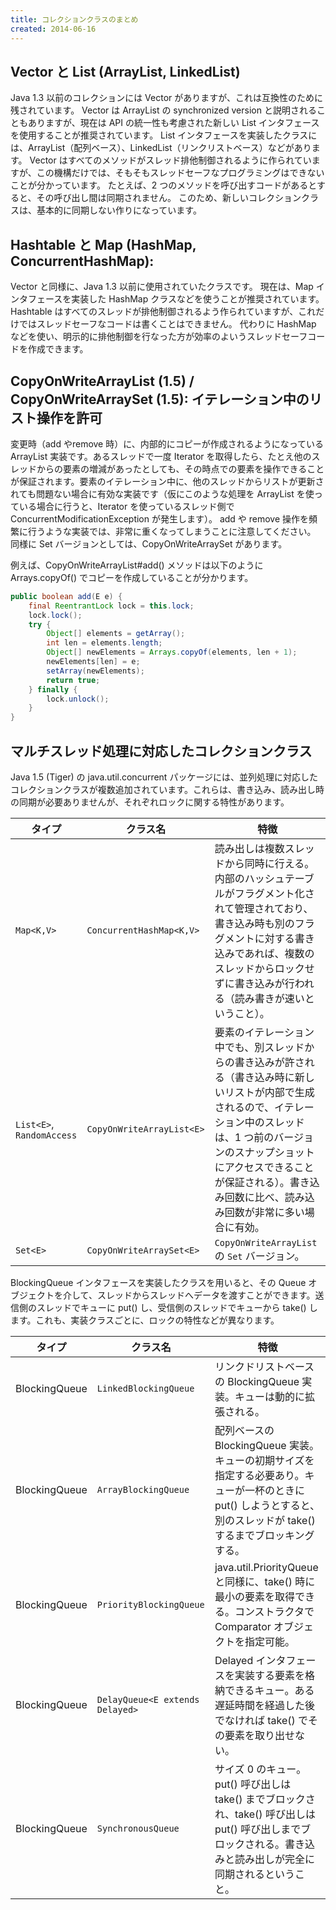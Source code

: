 ```yaml
---
title: コレクションクラスのまとめ
created: 2014-06-16
---
```


Vector と List (ArrayList, LinkedList)
----

Java 1.3 以前のコレクションには Vector がありますが、これは互換性のために残されています。
Vector は ArrayList の synchronized version と説明されることもありますが、現在は API の統一性も考慮された新しい List インタフェースを使用することが推奨されています。
List インタフェースを実装したクラスには、ArrayList（配列ベース）、LinkedList（リンクリストベース）などがあります。
Vector はすべてのメソッドがスレッド排他制御されるように作られていますが、この機構だけでは、そもそもスレッドセーフなプログラミングはできないことが分かっています。
たとえば、2 つのメソッドを呼び出すコードがあるとすると、その呼び出し間は同期されません。
このため、新しいコレクションクラスは、基本的に同期しない作りになっています。


Hashtable と Map (HashMap, ConcurrentHashMap):
----

Vector と同様に、Java 1.3 以前に使用されていたクラスです。
現在は、Map インタフェースを実装した HashMap クラスなどを使うことが推奨されています。
Hashtable はすべてのスレッドが排他制御されるよう作られていますが、これだけではスレッドセーフなコードは書くことはできません。
代わりに HashMap などを使い、明示的に排他制御を行なった方が効率のよいうスレッドセーフコードを作成できます。


CopyOnWriteArrayList (1.5) / CopyOnWriteArraySet (1.5): イテレーション中のリスト操作を許可
----

変更時（add やremove 時）に、内部的にコピーが作成されるようになっている ArrayList 実装です。あるスレッドで一度 Iterator を取得したら、たとえ他のスレッドからの要素の増減があったとしても、その時点での要素を操作できることが保証されます。要素のイテレーション中に、他のスレッドからリストが更新されても問題ない場合に有効な実装です（仮にこのような処理を ArrayList を使っている場合に行うと、Iterator を使っているスレッド側で ConcurrentModificationException が発生します）。
add や remove 操作を頻繁に行うような実装では、非常に重くなってしまうことに注意してください。
同様に Set バージョンとしては、CopyOnWriteArraySet があります。

例えば、CopyOnWriteArrayList#add() メソッドは以下のように Arrays.copyOf() でコピーを作成していることが分かります。

```java
public boolean add(E e) {
    final ReentrantLock lock = this.lock;
    lock.lock();
    try {
        Object[] elements = getArray();
        int len = elements.length;
        Object[] newElements = Arrays.copyOf(elements, len + 1);
        newElements[len] = e;
        setArray(newElements);
        return true;
    } finally {
        lock.unlock();
    }
}
```

マルチスレッド処理に対応したコレクションクラス
----

Java 1.5 (Tiger) の java.util.concurrent パッケージには、並列処理に対応したコレクションクラスが複数追加されています。これらは、書き込み、読み出し時の同期が必要ありませんが、それぞれロックに関する特性があります。

| タイプ | クラス名 | 特徴 |
| ------ | -------- | ---- |
| `Map<K,V>` | `ConcurrentHashMap<K,V>` | 読み出しは複数スレッドから同時に行える。内部のハッシュテーブルがフラグメント化されて管理されており、書き込み時も別のフラグメントに対する書き込みであれば、複数のスレッドからロックせずに書き込みが行われる（読み書きが速いということ）。 |
| `List<E>`, `RandomAccess` | `CopyOnWriteArrayList<E>` | 要素のイテレーション中でも、別スレッドからの書き込みが許される（書き込み時に新しいリストが内部で生成されるので、イテレーション中のスレッドは、1 つ前のバージョンのスナップショットにアクセスできることが保証される）。書き込み回数に比べ、読み込み回数が非常に多い場合に有効。 |
| `Set<E>` | `CopyOnWriteArraySet<E>` | `CopyOnWriteArrayList` の `Set` バージョン。 |

BlockingQueue インタフェースを実装したクラスを用いると、その Queue オブジェクトを介して、スレッドからスレッドへデータを渡すことができます。送信側のスレッドでキューに put() し、受信側のスレッドでキューから take() します。これも、実装クラスごとに、ロックの特性などが異なります。

| タイプ | クラス名 | 特徴 |
| ------ | -------- | ---- |
| BlockingQueue | `LinkedBlockingQueue` | リンクドリストベースの BlockingQueue 実装。キューは動的に拡張される。 |
| BlockingQueue | `ArrayBlockingQueue` | 配列ベースの BlockingQueue 実装。キューの初期サイズを指定する必要あり。キューが一杯のときに put() しようとすると、別のスレッドが take() するまでブロッキングする。 |
| BlockingQueue | `PriorityBlockingQueue` | java.util.PriorityQueue と同様に、take() 時に最小の要素を取得できる。コンストラクタで Comparator オブジェクトを指定可能。 |
| BlockingQueue | `DelayQueue<E extends Delayed>` | Delayed インタフェースを実装する要素を格納できるキュー。ある遅延時間を経過した後でなければ take() でその要素を取り出せない。 |
| BlockingQueue | `SynchronousQueue` | サイズ 0 のキュー。put() 呼び出しは take() までブロックされ、take() 呼び出しは put() 呼び出しまでブロックされる。書き込みと読み出しが完全に同期されるということ。 |

